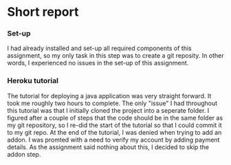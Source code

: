 # Short report #

### Set-up ###
I had already installed and set-up all required components of this assignment, so my only task in this step was to create a git reposity. 
In other words, I experienced no issues in the set-up of this assignment.

### Heroku tutorial ###
The tutorial for deploying a java application was very straight forward. It took me roughly two hours to complete. 
The only "issue" I had throughout this tutorial was that I initially cloned the project into a seperate folder. I figured after a couple of steps that the code should be in the same folder as my git repository, so I re-did the start of the tutorial so that I could commit it to my git repo.
At the end of the tutorial, I was denied when trying to add an addon. I was promted with a need to verify my account by adding payment details. As the assignment said nothing about this, I decided to skip the addon step.
